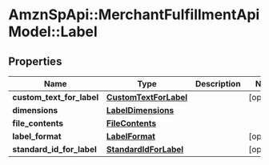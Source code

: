 # AmznSpApi::MerchantFulfillmentApiModel::Label

## Properties
Name | Type | Description | Notes
------------ | ------------- | ------------- | -------------
**custom_text_for_label** | [**CustomTextForLabel**](CustomTextForLabel.md) |  | [optional] 
**dimensions** | [**LabelDimensions**](LabelDimensions.md) |  | 
**file_contents** | [**FileContents**](FileContents.md) |  | 
**label_format** | [**LabelFormat**](LabelFormat.md) |  | [optional] 
**standard_id_for_label** | [**StandardIdForLabel**](StandardIdForLabel.md) |  | [optional] 

